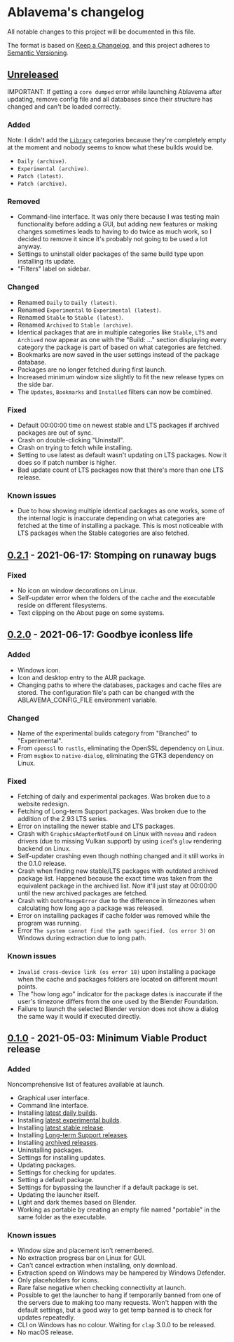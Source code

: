 # Ablavema's changelog

All notable changes to this project will be documented in this file.

The format is based on [Keep a Changelog](https://keepachangelog.com/en/1.0.0/),
and this project adheres to [Semantic Versioning](https://semver.org/spec/v2.0.0.html).

## [Unreleased]

IMPORTANT: If getting a `core dumped` error while launching Ablavema after updating, remove config file and all
databases since their structure has changed and can't be loaded correctly.

### Added

Note: I didn't add the [`Library`](https://builder.blender.org/download/library/) categories because they're
completely empty at the moment and nobody seems to know what these builds would be.

- `Daily (archive)`.
- `Experimental (archive)`.
- `Patch (latest)`.
- `Patch (archive)`.

### Removed

- Command-line interface. It was only there because I was testing main functionality before adding a GUI, but adding
  new features or making changes sometimes leads to having to do twice as much work, so I decided to remove it since
  it's probably not going to be used a lot anyway.
- Settings to uninstall older packages of the same build type upon installing its update.
- "Filters" label on sidebar.

### Changed

- Renamed `Daily` to `Daily (latest)`.
- Renamed `Experimental` to `Experimental (latest)`.
- Renamed `Stable` to `Stable (latest)`.
- Renamed `Archived` to `Stable (archive)`.
- Identical packages that are in multiple categories like `Stable`, `LTS` and `Archived` now appear as one with the
  "Build: ..." section displaying every category the package is part of based on what categories are fetched.
- Bookmarks are now saved in the user settings instead of the package database.
- Packages are no longer fetched during first launch.
- Increased minimum window size slightly to fit the new release types on the side bar.
- The `Updates`, `Bookmarks` and `Installed` filters can now be combined.

### Fixed

- Default 00:00:00 time on newest stable and LTS packages if archived packages are out of sync.
- Crash on double-clicking "Uninstall".
- Crash on trying to fetch while installing.
- Setting to use latest as default wasn't updating on LTS packages. Now it does so if patch number is higher.
- Bad update count of LTS packages now that there's more than one LTS release.

### Known issues

- Due to how showing multiple identical packages as one works, some of the internal logic is inaccurate depending on
  what categories are fetched at the time of installing a package. This is most noticeable with LTS packages when the
  Stable categories are also fetched.

## [0.2.1] - 2021-06-17: Stomping on runaway bugs
<!--BEGIN=0.2.1-->
### Fixed

- No icon on window decorations on Linux.
- Self-updater error when the folders of the cache and the executable reside on different filesystems.
- Text clipping on the About page on some systems.
<!--END=0.2.1-->
## [0.2.0] - 2021-06-17: Goodbye iconless life
<!--BEGIN=0.2.0-->
### Added

- Windows icon.
- Icon and desktop entry to the AUR package.
- Changing paths to where the databases, packages and cache files are stored.
  The configuration file's path can be changed with the ABLAVEMA_CONFIG_FILE environment variable.

### Changed

- Name of the experimental builds category from "Branched" to "Experimental".
- From `openssl` to `rustls`, eliminating the OpenSSL dependency on Linux.
- From `msgbox` to `native-dialog`, eliminating the GTK3 dependency on Linux.

### Fixed

- Fetching of daily and experimental packages. Was broken due to a website redesign.
- Fetching of Long-term Support packages. Was broken due to the addition of the 2.93 LTS series.
- Error on installing the newer stable and LTS packages.
- Crash with `GraphicsAdapterNotFound` on Linux with `noveau` and `radeon` drivers (due to missing Vulkan support)
  by using `iced`'s `glow` rendering backend on Linux.
- Self-updater crashing even though nothing changed and it still works in the 0.1.0 release.
- Crash when finding new stable/LTS packages with outdated archived package list. Happened because the exact time was
  taken from the equivalent package in the archived list. Now it'll just stay at 00:00:00 until the new archived
  packages are fetched.
- Crash with `OutOfRangeError` due to the difference in timezones when calculating how long ago a package was released.
- Error on installing packages if cache folder was removed while the program was running.
- Error `The system cannot find the path specified. (os error 3)` on Windows during extraction due to long path.

### Known issues

- `Invalid cross-device link (os error 18)` upon installing a package when the cache and packages folders
  are located on different mount points.
- The "how long ago" indicator for the package dates is inaccurate if the user's timezone differs from the one used
  by the Blender Foundation. 
- Failure to launch the selected Blender version does not show a dialog the same way it would if executed directly.
<!--END=0.2.0-->
## [0.1.0] - 2021-05-03: Minimum Viable Product release
<!--BEGIN=0.1.0-->
### Added

Noncomprehensive list of features available at launch.

- Graphical user interface.
- Command line interface.
- Installing [latest daily builds](https://builder.blender.org/download/daily/).
- Installing [latest experimental builds](https://builder.blender.org/download/experimental/).
- Installing [latest stable release](https://www.blender.org/download/).
- Installing [Long-term Support releases](https://www.blender.org/download/lts/).
- Installing [archived releases](https://download.blender.org/release/).
- Uninstalling packages.
- Settings for installing updates.
- Updating packages.
- Settings for checking for updates.
- Setting a default package.
- Settings for bypassing the launcher if a default package is set.
- Updating the launcher itself.
- Light and dark themes based on Blender.
- Working as portable by creating an empty file named "portable" in the same folder as the executable.

### Known issues

- Window size and placement isn't remembered.
- No extraction progress bar on Linux for GUI.
- Can't cancel extraction when installing, only download.
- Extraction speed on Windows may be hampered by Windows Defender.
- Only placeholders for icons.
- Rare false negative when checking connectivity at launch.
- Possible to get the launcher to hang if temporarily banned from one of the servers due to making too many requests.
  Won't happen with the default settings, but a good way to get temp banned is to check for updates repeatedly.
- CLI on Windows has no colour. Waiting for `clap` 3.0.0 to be released.
- No macOS release.
<!--END=0.1.0-->
[Unreleased]: https://github.com/AlexChaplinBraz/Ablavema/compare/0.2.1...HEAD
[0.2.1]: https://github.com/AlexChaplinBraz/Ablavema/compare/0.2.0...0.2.1
[0.2.0]: https://github.com/AlexChaplinBraz/Ablavema/compare/0.1.0...0.2.0
[0.1.0]: https://github.com/AlexChaplinBraz/Ablavema/releases/tag/0.1.0
